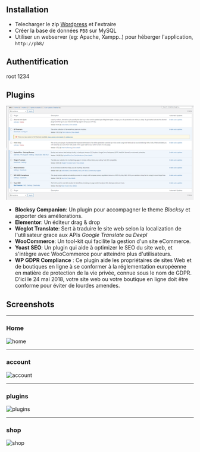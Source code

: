 ## Installation
- Telecharger le zip [Wordpress](https://wordpress.org/)
 et l'extraire
- Créer la base de données `PB8` sur MySQL
- Utiliser un webserver (eg: Apache, Xampp..) pour héberger l'application, 
`http://pb8/`

## Authentification
root 
1234

## Plugins
![Plugins](./shots/plugins.png)
- **Blocksy Companion**: Un plugin pour accompagner le theme *Blocksy* et apporter des améliorations.
- **Elementor**: Un éditeur drag & drop
- **Weglot Translate**: Sert à traduire le site web selon la localization de l'utilisateur grace aux APIs *Google Translate* ou *Deepl*
- **WooCommerce**: Un tool-kit qui facilite la gestion d'un site eCommerce.
- **Yoast SEO**: Un plugin qui aide à optimizer le SEO du site web, et s'intègre avec WooCommerce pour atteindre plus d'utilisateurs.
- **WP GDPR Compliance** : Ce plugin aide les propriétaires de sites Web et de boutiques en ligne à se conformer à la réglementation européenne en matière de protection de la vie privée, connue sous le nom de GDPR. D'ici le 24 mai 2018, votre site web ou votre boutique en ligne doit être conforme pour éviter de lourdes amendes.
## Screenshots
***
### **Home**
![home](./shots/Home.jpeg)
***
### **account**
![account](./shots/account.jpeg)
***
### **plugins**
![plugins](./shots/Plugins.jpeg)
***
### **shop**
![shop](./shots/shop.jpeg)
